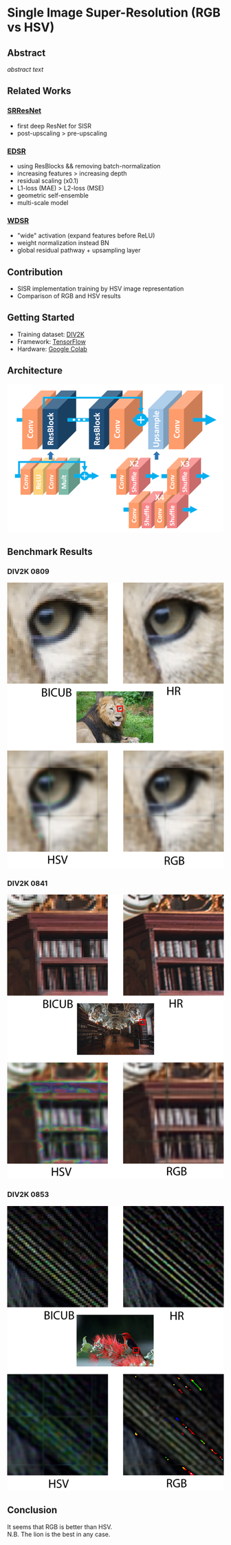 # Single Image Super-Resolution (RGB vs HSV)

## Abstract
*abstract text*

## Related Works
### [SRResNet](https://arxiv.org/abs/1609.04802)
* first deep ResNet for SISR
* post-upscaling > pre-upscaling

### [EDSR](https://arxiv.org/abs/1707.02921)
* using ResBlocks && removing batch-normalization
* increasing features > increasing depth
* residual scaling (x0.1)
* L1-loss (MAE) > L2-loss (MSE)
* geometric self-ensemble
* multi-scale model

### [WDSR](https://arxiv.org/abs/1808.08718)
* "wide" activation (expand features before ReLU)
* weight normalization instead BN
* global residual pathway + upsampling layer

## Contribution
* SISR implementation training by HSV image representation
* Comparison of RGB and HSV results

## Getting Started
* Training dataset: [DIV2K](https://data.vision.ee.ethz.ch/cvl/DIV2K/)
* Framework: [TensorFlow](https://www.tensorflow.org/)
* Hardware: [Google Colab](https://colab.research.google.com)

## Architecture
![EDSR](https://raw.githubusercontent.com/mkhlmnkn/SuperRes-RGB-vs-HSV/master/images/for%20readme/edsr%20arch%20.png)

## Benchmark Results
### DIV2K 0809
![0809](https://raw.githubusercontent.com/mkhlmnkn/SuperRes-RGB-vs-HSV/master/images/for%20readme/0809.png)
### DIV2K 0841
![0841](https://raw.githubusercontent.com/mkhlmnkn/SuperRes-RGB-vs-HSV/master/images/for%20readme/0841.png)
### DIV2K 0853
![0853](https://raw.githubusercontent.com/mkhlmnkn/SuperRes-RGB-vs-HSV/master/images/for%20readme/0853.png)

## Conclusion
It seems that RGB is better than HSV.\
N.B. The lion is the best in any case.
